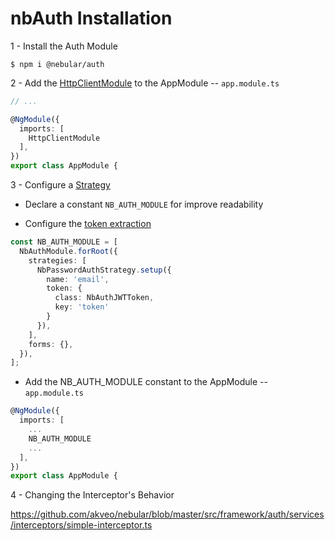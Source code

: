 # nbAuth Installation


1 - Install the Auth Module

```
$ npm i @nebular/auth
```

2 - Add the [HttpClientModule](https://akveo.github.io/nebular/docs/auth/installation#httpclientmodule) to the AppModule -- `app.module.ts`

```typescript
// ...

@NgModule({
  imports: [
    HttpClientModule
  ],
})
export class AppModule {
```

3 - Configure a [Strategy](https://akveo.github.io/nebular/docs/auth/configuring-a-strategy#strategy)

* Declare a constant `NB_AUTH_MODULE` for improve readability 

* Configure the [token extraction](https://akveo.github.io/nebular/docs/auth/getting-user-token#configure-token-extraction)

```typescript
const NB_AUTH_MODULE = [
  NbAuthModule.forRoot({
    strategies: [
      NbPasswordAuthStrategy.setup({
        name: 'email',
        token: {
          class: NbAuthJWTToken,
          key: 'token'
        }
      }),
    ],
    forms: {},
  }),
];
```

 * Add the NB_AUTH_MODULE constant to the AppModule -- `app.module.ts`

```typescript
@NgModule({
  imports: [
    ...
    NB_AUTH_MODULE
    ...
  ],
})
export class AppModule {
```

4 - Changing the Interceptor's Behavior 

https://github.com/akveo/nebular/blob/master/src/framework/auth/services/interceptors/simple-interceptor.ts
